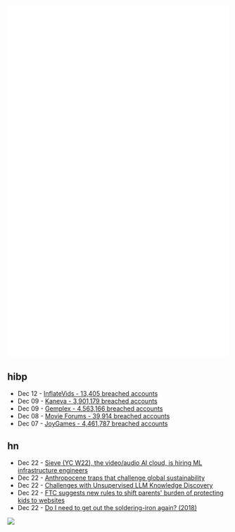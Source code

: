 ![Metrics](https://raw.githubusercontent.com/phixion/phixion/master/metrics.svg)

## hibp

<!--
for https://github.com/phixion/phixion/blob/main/.github/workflows/feeds.yml
-->
<!--START_SECTION:haveibeenpwnd-->
- Dec 12 - [InflateVids - 13,405 breached accounts](https://haveibeenpwned.com/PwnedWebsites#InflateVids)
- Dec 09 - [Kaneva - 3,901,179 breached accounts](https://haveibeenpwned.com/PwnedWebsites#Kaneva)
- Dec 09 - [Gemplex - 4,563,166 breached accounts](https://haveibeenpwned.com/PwnedWebsites#Gemplex)
- Dec 08 - [Movie Forums - 39,914 breached accounts](https://haveibeenpwned.com/PwnedWebsites#MovieForums)
- Dec 07 - [JoyGames - 4,461,787 breached accounts](https://haveibeenpwned.com/PwnedWebsites#JoyGames)
<!--END_SECTION:haveibeenpwnd-->

## hn

<!--
for https://github.com/phixion/phixion/blob/main/.github/workflows/feeds.yml
-->
<!--START_SECTION:hn-->
- Dec 22 - [Sieve (YC W22), the video/audio AI cloud, is hiring ML infrastructure engineers](https://sievedata.com/about/jobs)
- Dec 22 - [Anthropocene traps that challenge global sustainability](https://royalsocietypublishing.org/doi/10.1098/rstb.2022.0261)
- Dec 22 - [Challenges with Unsupervised LLM Knowledge Discovery](https://www.lesswrong.com/posts/wtfvbsYjNHYYBmT3k/discussion-challenges-with-unsupervised-llm-knowledge-1)
- Dec 22 - [FTC suggests new rules to shift parents' burden of protecting kids to websites](https://arstechnica.com/tech-policy/2023/12/ftc-moves-to-block-platforms-from-making-money-off-data-of-children/)
- Dec 22 - [Do I need to get out the soldering-iron again? (2018)](https://www.naughtycomputer.uk/do_i_really_need_to_get_out_the_soldering_iron_again.html)
<!--END_SECTION:hn-->

<!--
for https://yhype.me
-->
![](https://hit.yhype.me/github/profile?user_id=13013670)

